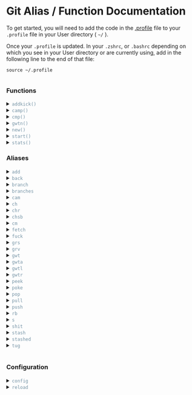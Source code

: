 # Git Alias / Function Documentation

To get started, you will need to add the code in the [.profile](./.profile) file to your `.profile` file in your User directory ( `~/` ).

Once your `.profile` is updated. In your `.zshrc`, or `.bashrc` depending on which you see in your User directory or are currently using, add in the following line to the end of that file:

```
source ~/.profile
```

<h3 style="display:inline-block"><b>Functions</b></h3>

<details id="addkick">
    <summary><code style="color: #7694A6">addkick()</code></summary>

<br>

**Add Kickoff**

Using this function will allow you to get the latest Kickoff code into any project.
You can specify where you would like to put it by adding in the path after `addkick`, or you can go to that location in your terminal and run `addkick`
```
> addkick
```

or specify the location
```
> addkick ./myfolder
```
</details>
<details id="camp">
    <summary><code style="color: #7694A6">camp()</code></summary>

<br>

**Commit. Add. Message. Push.**

This function combines the steps of adding, committing and pushing.

<sub><b style="color: #DE897C">Caution: This will add all unstaged files. If you want to add only specific files, do a manual `git add` of the files you want, and then use the [cmp](#cmp) function</b></sub>

    > camp "My commit message"
</details>
<details id="cmp">
    <summary><code style="color: #7694A6">cmp()</code></summary>

<br>

**Commit. Message. Push.**

Use this function to commit and push already staged files. If no files are staged, `git add` the files you want to commit. If you want to commit all files, use the [camp](#camp) function

    > cmp "My commit message"
</details>
<details id="gwtn">
    <summary><code style="color: #7694A6">gwtn()</code></summary>

<br>

**Git Worktree New**

For adding a new worktree. This function will create the worktree based on the latest, if any, existing GitHub code, installs npm, and does an initial push of the branch if it isn't already set up. Once you run this command, you will be ready to work on this worktree. This will work both existing and non-existing branches.

    > gwtn projectname
</details>
<details id="new">
    <summary><code style="color: #7694A6">new()</code></summary>

<br>

**New Project Structure**

Running this function creates an unobtrusive new `starter_branch` folder structure. It will add the `desktop/`, `mobile/`, `images/`, and `styles/` folders, as well as call [addkick](#addkick), so it will add the latest Kickoff code. If any folders of the same name already exist, they will be untouched and no new folder will be created, leaving all previous work safe, but giving us the opportunity to easily work with the latest code and structure.

    > new
</details>
<details id="start">
    <summary><code style="color: #7694A6">start()</code></summary>

<br>

**Start Kickoff**

Running this function will run `gulp` in the styles folder of your current branch. If it can't find a "style" or "styles" folder anywhere in the project, this will not run.

You can specify the location to run gulp by adding it after `start`

    > start

or specify

    > start myfolder/styling
</details>
<details id="stats">
    <summary><code style="color: #7694A6">stats()</code></summary>

<br>

**Statistics**

Using this shows you, by default, the last 50 commits made to the repo.

You can specify how many results you want to see by adding `-number` after `stats`

    > stats

or specify

    > stats -10
</details>

<h3 style="display:inline-block"><b>Aliases</b></h3>

<details id="add">
    <summary><code style="color: #7694A6">add</code></summary>

<br>

**Git Add**

Equivalent to [`git add`](https://git-scm.com/docs/git-add)

    > add .
    > add file.html
    > add folder/
</details>
<details id="back">
    <summary><code style="color: #7694A6">back</code></summary>

<br>

**Go Back**

This will take you back one commit in time.

    > back
</details>
<details id="branch">
    <summary><code style="color: #7694A6">branch</code></summary>

<br>

**Git Branch**

Equivalent to [`git branch`](https://git-scm.com/docs/git-branch)

    > branch myBranch
</details>
<details id="branches">
    <summary><code style="color: #7694A6">branches</code></summary>

<br>

**List Branches**

This will return a list of all branches in the current repo.

    > branches
</details>
<details id="cam">
    <summary><code style="color: #7694A6">cam</code></summary>

<br>

**Commit. Add. Message.**

Using this will add and commit, with a message, all the untracked files in your branch. If you don't want to commit all files, use the normal `add`, `commit -m` method.

    > cam "My commit message"
</details>
<details idch">
    <summary><code style="color: #7694A6">ch</code></summary>

<br>

**Git Checkout**

Equivalent to [`git checkout`](https://git-scm.com/docs/git-checkout)

    > ch branch-name
</details>
<details id="chr">
    <summary><code style="color: #7694A6">chr</code></summary>

<br>

**Git Checkout Root**

Equivalent to `git checkout root`

    > chr
</details>
<details id="chsb">
    <summary><code style="color: #7694A6">chsb</code></summary>

<br>

**Git Checkout starter_branch**

Equivalent to `git checkout starter_branch`

    > chsb
</details>
<details idcm">
    <summary><code style="color: #7694A6">cm</code></summary>

<br>

**Git Commit**

Equivalent to [`git commit`](https://git-scm.com/docs/git-commit)

    > cm -m "My commit message"
</details>
<details id="fetch">
    <summary><code style="color: #7694A6">fetch</code></summary>

<br>

**Git Fetch**

Equivalent to [`git fetch`](https://git-scm.com/docs/git-fetch)

    > fetch
</details>
<details id="fuck">
    <summary><code style="color: #7694A6">fuck</code></summary>

<br>

**Fuck**

As the name suggests, this is when you've made a terrible oopsie and need to revert back to the `origin/master` branch.

<sub><b style="color: #DE897C">Caution: This is a HARD reset. It will delete all uncommitted work.</b></sub>

    > fuck
</details>
<details id="grs">
    <summary><code style="color: #7694A6">grs</code></summary>

<br>

**Git Reset**

Equivalent to [`git reset`](https://git-scm.com/docs/git-reset)

    > grs origin/mybranch
</details>
<details id="grv">
    <summary><code style="color: #7694A6">grv</code></summary>

<br>

**Git Remote -v**

Equivalent to [`git remote -v`](https://git-scm.com/docs/git-remote#Documentation/git-remote.txt--v).

Use this alias to view the remotes you have referrenced on your machine.

    > grv
</details>
<details id="gwt">
    <summary><code style="color: #7694A6">gwt</code></summary>

<br>

**Git Worktree**

Equivalent to [`git worktree`](https://git-scm.com/docs/git-worktree)

    > gwt add mybranch
</details>
<details id="gwta">
    <summary><code style="color: #7694A6">gwta</code></summary>

<br>

**Git Worktree Add**

Equivalent to [`git worktree add`](https://git-scm.com/docs/git-worktree#Documentation/git-worktree.txt-addltpathgtltcommit-ishgt)

    > gwta mybranch
</details>
<details id="gwtl">
    <summary><code style="color: #7694A6">gwtl</code></summary>

<br>

**Git Worktree List**

Lists all worktrees

    > gwtl
</details>
<details id="gwtr">
    <summary><code style="color: #7694A6">gwtr</code></summary>

<br>

**Git Worktree Remove**

Equivalent to [`git worktree remove`](https://git-scm.com/docs/git-worktree#Documentation/git-worktree.txt-remove)

    > gwtr /path/to/branchName
</details>
<details id="peek">
    <summary><code style="color: #7694A6">peek</code></summary>

<br>

**Peek**

Using this alias allows you to view, by default, the last 20 commits on your current branch.

Very similarly to [stats](#stats), you can specify how many commits you would like to see.

    > peek

or specify

    > peek -5
</details>
<details id="poke">
    <summary><code style="color: #7694A6">poke</code></summary>

<br>

**Poke**

Equivalent to `git push origin/branchName`

    > poke
</details>
<details id="pop">
    <summary><code style="color: #7694A6">pop</code></summary>

<br>

**Stash Pop**

Equivalent to [`stash pop`](https://git-scm.com/docs/git-stash#Documentation/git-stash.txt-pop--index-q--quietltstashgt). This puts your stashed files back.

usage
</details>
<details id="pull">
    <summary><code style="color: #7694A6">pull</code></summary>

<br>

**Git Pull**

Equivalent to [`git pull`](https://git-scm.com/docs/git-pull)

    > pull
</details>
<details id="push">
    <summary><code style="color: #7694A6">push</code></summary>

<br>

**Git Push**

Equivalent to [`git push`](https://git-scm.com/docs/git-push)

    > push
</details>
<details id="rb">
    <summary><code style="color: #7694A6">rb</code></summary>

<br>

**Git Rebase**

Equivalent to [`git rebase`](https://git-scm.com/docs/git-rebase)

    > rb origin/branchName
</details>
<details id="s">
    <summary><code style="color: #7694A6">s</code></summary>

<br>

**Git Status**

Shorthand equivalent to [`git status`](https://git-scm.com/docs/git-status)

    > s
</details>
<details id="shit">
    <summary><code style="color: #7694A6">shit</code></summary>

<br>

**Shit**

Like the name suggests, you would use this when you make a mistake and need to revert to the latest commit.

    > shit
</details>
<details id="stash">
    <summary><code style="color: #7694A6">stash</code></summary>

<br>

**Git Stash**

Equivalent to [`git stash`](https://git-scm.com/docs/git-stash)

    > stash .
    > stash myFile.js
    > stash myFolder/
</details>
<details id="stashed">
    <summary><code style="color: #7694A6">stashed</code></summary>

<br>

**Show Stashed**

This shows the current stashed files.

    > stashed
</details>
<details id="tug">
    <summary><code style="color: #7694A6">tug</code></summary>

<br>

**Tug**

Equivalent to `git pull origin/branchName`

    > tug
</details>

<br>

<h3 style="display:inline-block"><b>Configuration</b></h3>

<details id="config">
    <summary><code style="color: #7694A6">config</code></summary>

<br>

**Open .profile**

Using this function will open your `.profile` in VS Code, allowing you to make updates to your aliases and functions.

```
> config
```
</details>

<details id="reload">
    <summary><code style="color: #7694A6">reload</code></summary>

<br>

**Reload .profile**

Using this function will allow you to reload and use any changes made to your `.profile` without needed to close your terminal.
```
> reload
```
</details>